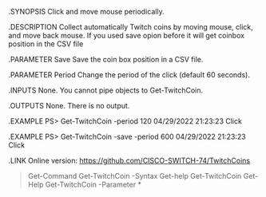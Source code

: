 .SYNOPSIS
Click and move mouse periodically.

.DESCRIPTION
Collect automatically Twitch coins by moving mouse, click, and move back mouse.
If you used save opion before it will get coinbox position in the CSV file

.PARAMETER Save
Save the coin box position in a CSV file.

.PARAMETER Period
Change the period of the click (default 60 seconds).

.INPUTS
None. You cannot pipe objects to Get-TwitchCoin.

.OUTPUTS
None. There is no output.

.EXAMPLE
PS> Get-TwitchCoin -period 120
04/29/2022 21:23:23 Click

.EXAMPLE
PS> Get-TwitchCoin -save -period 600
04/29/2022 21:23:23 Click

.LINK
Online version: https://github.com/CISCO-SWITCH-74/TwitchCoins

> Get-Command Get-TwitchCoin -Syntax
> Get-help Get-TwitchCoin
> Get-Help Get-TwitchCoin -Parameter *